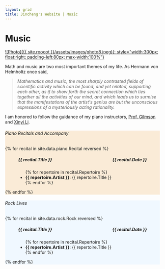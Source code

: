 ```yaml
---
layout: grid
title: Jincheng's Website | Music
---
```


<div class="content" markdown="1">

# Music

[![Photo]({{ site.roooot }}/assets/images/photo8.jpeg){: style="width:300px; float:right; padding-left:80px; max-width:100%"}](https://youtu.be/RlmiLB_sjlI)


Math and music are two most important themes of my life. As Hermann von Helmholtz once said, 

> *Mathematics and music, the most sharply contrasted fields of scientific activity which can be found, and yet related, supporting each other, as if to show forth the secret connection which ties together all the activities of our mind, and which leads us to surmise that the manifestations of the artist's genius are but the unconscious expressions of a mysteriously acting rationality.*

I am honored to follow the guidance of my piano instructors, [Prof. Gilmson](https://www.sophia-gilmson.com) and [Xinyi Li](https://music.utexas.edu/about/people/xinyi-li).

</div>

<div style="background-color:antiquewhite">
<div class="content" markdown="1">

###### Piano Recitals and Accompany

{% for recital in site.data.piano.Recital reversed %}

<div style="margin-left: 3em; margin-right: 3em">

<h5 style="display: flex; justify-content: space-between">
<span>
	{{ recital.Title }}
</span>
<span>
	{{ recital.Date }}
</span>
</h5>

<ul>
{% for repertoire in recital.Repertoire %}
	<li> <b>{{ repertoire.Artist }}</b>: {{ repertoire.Title }} </li>
{% endfor %}
</ul>

</div>

{% endfor %}

</div>
</div>

<div style="background-color:aliceblue">
<div class="content" markdown="1">

###### Rock Lives

{% for recital in site.data.rock.Rock reversed %}

<div style="margin-left: 3em; margin-right: 3em">

<h5 style="display: flex; justify-content: space-between">
<span>
	{{ recital.Title }}
</span>
<span>
	{{ recital.Date }}
</span>
</h5>

<ul>
{% for repertoire in recital.Repertoire %}
	<li> <b>{{ repertoire.Artist }}</b>: {{ repertoire.Title }} </li>
{% endfor %}
</ul>

</div>

{% endfor %}

</div>
</div>
